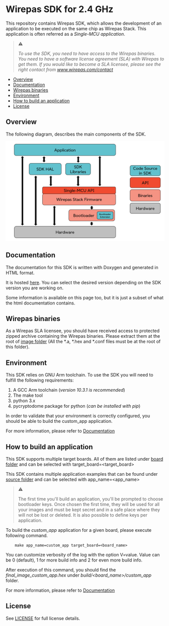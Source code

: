 # Wirepas SDK for 2.4 GHz

This repository contains Wirepas SDK, which allows the development of an application
to be executed on the same chip as Wirepas Stack.
This application is often referred as a _Single-MCU application_.


> :warning:
>
> _To use the SDK, you need to have access to the Wirepas binaries. You need to have a
> software license agreement (SLA) with Wirepas to get them. If you would like to become
> a SLA licensee, please see the right contact from www.wirepas.com/contact_
>

- [Overview](#overview)
- [Documentation](#documentation)
- [Wirepas binaries](#wirepas-binaries)
- [Environment](#environment)
- [How to build an application](#how-to-build-an-application)
- [License](#license)


## Overview

The following diagram, describes the main components of the SDK.

![Main components][here_main_components]


## Documentation

The documentation for this SDK is written with Doxygen and generated in HTML format.

It is hosted [here](https://wirepas.github.io/wm-sdk-2_4/).
You can select the desired version depending on the SDK version you are working on.

Some information is available on this page too, but it is just a subset of what the html documentation
contains.

## Wirepas binaries

As a Wirepas SLA licensee, you should have received access to protected zipped archive containing the Wirepas binaries.
Please extract them at the root of [image folder][here_image] (All the *.a, *.hex and *.conf files must be at the root of this folder).

## Environment

This SDK relies on GNU Arm toolchain. To use the SDK you will need to fulfill the following requirements:

1. A GCC Arm toolchain (_version 10.3.1 is recommended_)
2. The make tool
3. python 3.x
4. pycryptodome package for python (_can be installed with pip_)

In order to validate that your environment is correctly configured, you should be able to build the custom_app application.

For more information, please refer to [Documentation](#documentation)

## How to build an application

This SDK supports multiple target boards. All of them are listed under [board folder][here_board] and can be selected with target_board=<target_board>

This SDK contains multiple application examples that can be found under [source folder][here_source] and can be selected with app_name=<app_name>

> :warning:
>
> The first time you'll build an application, you'll be prompted to choose bootloader keys.
> Once chosen the first time, they will be used for all your images and must be kept secret
> and in a safe place where they will not be lost or deleted.  It is also possible to define
> keys per application.

To build the _custom_app_ application for a given board, please execute following command.

```shell
    make app_name=custom_app target_board=<board_name>
```

You can customize verbosity of the log with the option V=value. Value can be 0 (default), 1 for more build info and 2 for even more build info.

After execution of this command, you should find the _final_image_custom_app.hex_ under _build/<board_name>/custom_app_ folder.

For more information, please refer to [Documentation](#documentation)

## License

See [LICENSE][here_license] for full license details.

[here_license]: LICENSE.txt
[here_main_components]: projects/doxygen/media/main_components.png
[here_board]: board/
[here_source]: source/
[here_image]: image/

